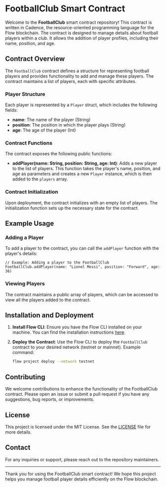# FootballClub Smart Contract

Welcome to the **FootballClub** smart contract repository! This contract is written in Cadence, the resource-oriented programming language for the Flow blockchain. The contract is designed to manage details about football players within a club. It allows the addition of player profiles, including their name, position, and age.

## Contract Overview

The `FootballClub` contract defines a structure for representing football players and provides functionality to add and manage these players. The contract maintains a list of players, each with specific attributes.

### Player Structure

Each player is represented by a `Player` struct, which includes the following fields:

- **name**: The name of the player (String)
- **position**: The position in which the player plays (String)
- **age**: The age of the player (Int)

### Contract Functions

The contract exposes the following public functions:

- **addPlayer(name: String, position: String, age: Int)**: Adds a new player to the list of players. This function takes the player's name, position, and age as parameters and creates a new `Player` instance, which is then added to the `players` array.

### Contract Initialization

Upon deployment, the contract initializes with an empty list of players. The initialization function sets up the necessary state for the contract.

## Example Usage

### Adding a Player

To add a player to the contract, you can call the `addPlayer` function with the player's details:

```cadence
// Example: Adding a player to the FootballClub
FootballClub.addPlayer(name: "Lionel Messi", position: "Forward", age: 36)
```

### Viewing Players

The contract maintains a public array of players, which can be accessed to view all the players added to the contract.

## Installation and Deployment

1. **Install Flow CLI**: Ensure you have the Flow CLI installed on your machine. You can find the installation instructions [here](https://docs.onflow.org/flow-cli/install/).

2. **Deploy the Contract**: Use the Flow CLI to deploy the `FootballClub` contract to your desired network (testnet or mainnet). Example command:
   ```sh
   flow project deploy --network testnet
   ```

## Contributing

We welcome contributions to enhance the functionality of the FootballClub contract. Please open an issue or submit a pull request if you have any suggestions, bug reports, or improvements.

## License

This project is licensed under the MIT License. See the [LICENSE](LICENSE) file for more details.

## Contact

For any inquiries or support, please reach out to the repository maintainers.

---

Thank you for using the FootballClub smart contract! We hope this project helps you manage football player details efficiently on the Flow blockchain.
